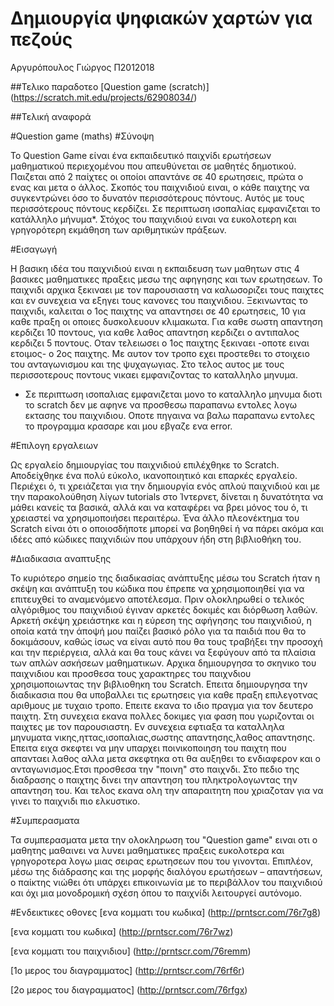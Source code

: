 # Δημιουργία ψηφιακών χαρτών για πεζούς
Αργυρόπουλος Γιώργος
Π2012018

##Τελικο παραδοτεο
[Question game (scratch)] (https://scratch.mit.edu/projects/62908034/)


##Τελική αναφορά

#Question game (maths)
#Σύνοψη

Το Question Game είναι ένα εκπαιδευτικό παιχνίδι ερωτήσεων μαθηματικού περιεχομένου που απευθύνεται σε μαθητές δημοτικού. Παιζεται από 2 παίχτες οι οποίοι απαντάνε σε 40 ερωτησεις, πρώτα ο ενας και μετα ο άλλος. Σκοπός του παιχνιδιού ειναι, ο κάθε παιχτης να συγκεντρώνει όσο το δυνατόν περισσότερους πόντους. Αυτός με τους περισσότερους πόντους κερδίζει. Σε περιπτωση ισοπαλίας εμφανιζεται το κατάλληλο μήνυμα*. Στόχος του παιχνιδιού ειναι να ευκολοτερη και γρηγορότερη εκμάθηση των αριθμητικών πράξεων.

#Εισαγωγή

Η βασικη ιδέα του παιχνιδιού ειναι η εκπαιδευση των μαθητων στις 4 βασικες μαθηματικες πραξεις μεσω της αφηγησης και των ερωτησεων. Το παιχνιδι αρχικα ξεκιναει με τον παρουσιαστη να καλωσοριζει τους παιχτες και εν συνεχεια να εξηγει τους κανονες του παιχνιδιου. Ξεκινωντας το παιχνιδι, καλειται ο 1ος παιχτης να απαντησει σε 40 ερωτησεις, 10 για καθε πραξη οι οποιες δυσκολευουν κλιμακωτα. Για καθε σωστη απαντηση κερδιζει 10 ποντους, για καθε λαθος απαντηση κερδιζει ο αντιπαλος κερδιζει 5 ποντους. Οταν τελειωσει ο 1ος παιχτης ξεκιναει -οποτε ειναι ετοιμος- ο 2ος παιχτης. Με αυτον τον τροπο εχει προστεθει το στοιχειο του ανταγωνισμου και της ψυχαγωγιας. Στο τελος αυτος με τους περισσοτερους ποντους νικαει εμφανιζοντας το καταλληλο μηνυμα.
* Σε περιπτωση ισοπαλιας εμφανιζεται μονο το καταλληλο μηνυμα διοτι το scratch δεν με αφηνε να προσθεσω παραπανω εντολες λογω εκτασης του παιχνιδιου. Οποτε πηγαινα να βαλω παραπανω εντολες το προγραμμα κρασαρε και μου εβγαζε ενα error.

#Επιλογη εργαλειων

Ως εργαλείο δημιουργίας του παιχνιδιού επιλέχθηκε το Scratch. Αποδείχθηκε ένα πολύ εύκολο, ικανοποιητικό και επαρκές εργαλείο. Περιέχει ό, τι χρειάζεται για την δημιουργία ενός απλού παιχνιδιού και με την παρακολούθηση λίγων tutorials στο Ίντερνετ, δίνεται η δυνατότητα να μάθει κανείς τα βασικά, αλλά και να καταφέρει να βρει μόνος του ό, τι χρειαστεί να χρησιμοποιήσει περαιτέρω. Ένα άλλο πλεονέκτημα του Scratch είναι ότι ο οποιοσδήποτε μπορεί να βοηθηθεί ή να πάρει ακόμα και ιδέες από κώδικες παιχνιδιών που υπάρχουν ήδη στη βιβλιοθήκη του.

#Διαδικασια αναπτυξης

Το κυριότερο σημείο της διαδικασίας ανάπτυξης μέσω του Scratch ήταν η σκέψη και ανάπτυξη του κώδικα που έπρεπε να χρησιμοποιηθεί για να επιτευχθεί το αναμενόμενο αποτέλεσμα. Πριν ολοκληρωθεί ο τελικός αλγόριθμος του παιχνιδιού έγιναν αρκετές δοκιμές και διόρθωση λαθών. Αρκετή σκέψη χρειάστηκε και η εύρεση της αφήγησης του παιχνιδιού, η οποία κατά την άποψή μου παίζει βασικό ρόλο για τα παιδιά που θα το δοκιμάσουν, καθώς ίσως να είναι αυτό που θα τους τραβήξει την προσοχή και την περιέργεια, αλλά και θα τους κάνει να ξεφύγουν από τα πλαίσια των απλών ασκήσεων μαθηματικων. Αρχικα δημιουργησα το σκηνικο του παιχνιδιου και προσθεσα τους χαρακτηρες του παιχνδιου χρησιμοποιωντας την βιβλιοθηκη του Scratch. Επειτα δημιουργησα την διαδικασια που θα υποβαλλει τις ερωτησεις για καθε πραξη επιλεγοτνας αριθμους με τυχαιο τροπο. Επειτε εκανα το ιδιο πραγμα για τον δευτερο παιχτη. Στη συνεχεια εκανα πολλες δοκιμες για φαση που γωριζονται οι παιχτες με τον παρουσιαστη. Εν συνεχεια εφτιαξα τα καταλληλα μηνυματα νικης,ηττας,ισοπαλιας,σωστης απαντησης,λαθος απαντησης. Επειτα ειχα σκεφτει να μην υπαρχει ποινικοποιηση του παιχτη που απανταει λαθος αλλα μετα σκεφτηκα οτι θα αυξηθει το ενδιαφερον και ο ανταγωνισμος.Ετσι προσθεσα την "ποινη" στο παιχνδι. Στο πεδιο της διαδρασης ο παιχτης δινει την απαντηση του πληκτρολογωντας την απαντηση του. Και τελος εκανα ολη την απαραιτητη που χριαζοταν για να γινει το παιχνιδι πιο ελκυστικο.

#Συμπερασματα

Τα συμπερασματα μετα την ολοκληρωση του "Question game" ειναι οτι ο μαθητης μαθαινει να λυνει μαθηματικες πραξεις ευκολοτερα και γρηγοροτερα λογω μιας σειρας ερωτησεων που του γινονται. Επιπλέον, μέσω της διάδρασης και της μορφής διαλόγου ερωτήσεων – απαντήσεων, ο παίκτης νιώθει ότι υπάρχει επικοινωνία με το περιβάλλον του παιχνιδιού και όχι μια μονοδρομική σχέση όπου το παιχνίδι λειτουργεί αυτόνομο.

#Ενδεικτικες οθονες
[ενα κομματι του κωδικα] (http://prntscr.com/76r7g8)

[ενα κομματι του κωδικα] (http://prntscr.com/76r7wz)

[ενα κομματι του παιχνιδιου] (http://prntscr.com/76remm)

[1ο μερος του διαγραμματος] (http://prntscr.com/76rf6r)

[2ο μερος του διαγραμματος] (http://prntscr.com/76rfgx)
